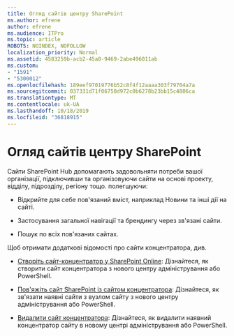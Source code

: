 ```yaml
---
title: Огляд сайтів центру SharePoint
ms.author: efrene
author: efrene
ms.audience: ITPro
ms.topic: article
ROBOTS: NOINDEX, NOFOLLOW
localization_priority: Normal
ms.assetid: 4583259b-acb2-45a0-9469-2abe496011ab
ms.custom:
- "1591"
- "5300012"
ms.openlocfilehash: 189eef97019776b52c8f4f12aaaa303f79704a7a
ms.sourcegitcommit: 037331d71f06750d972c0b6278b23bb15c4806ca
ms.translationtype: MT
ms.contentlocale: uk-UA
ms.lasthandoff: 10/18/2019
ms.locfileid: "36818915"
---
```

# <a name="sharepoint-hub-sites-overview"></a>Огляд сайтів центру SharePoint

Сайти SharePoint Hub допомагають задовольняти потреби вашої організації, підключивши та організовуючи сайти на основі проекту, відділу, підрозділу, регіону тощо. полегшуючи:

- Відкрийте для себе пов'язаний вміст, наприклад Новини та інші дії на сайті.

- Застосування загальної навігації та брендингу через зв'язані сайти. 

- Пошук по всіх пов'язаних сайтах.

Щоб отримати додаткові відомості про сайти концентратора, див.
- [Створіть сайт-концентратор у SharePoint Online](https://docs.microsoft.com/sharepoint/create-hub-site): Дізнайтеся, як створити сайт концентратора з нового центру адміністрування або PowerShell.

- [Пов'яжіть сайт SharePoint із сайтом концентратора](https://support.office.com/article/associate-a-sharepoint-site-with-a-hub-site-ae0009fd-af04-4d3d-917d-88edb43efc05): Дізнайтеся, як зв'язати наявні сайти з вузлом сайту з нового центру адміністрування або PowerShell.

- [Видалити сайт концентратора](https://docs.microsoft.com/sharepoint/remove-hub-site): Дізнайтеся, як видалити наявний концентратор сайту в новому центрі адміністрування або PowerShell.

